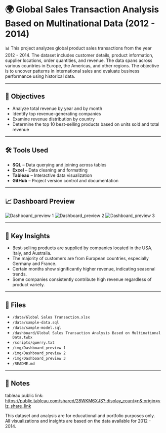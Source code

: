 # 🌍 Global Sales Transaction Analysis Based on Multinational Data (2012 - 2014)

📊 This project analyzes global product sales transactions from the year 2012 - 2014. The dataset includes customer details, product information, supplier locations, order quantities, and revenue. The data spans across various countries in Europe, the Americas, and other regions. The objective is to uncover patterns in international sales and evaluate business performance using historical data.

---

## 🎯 Objectives

- Analyze total revenue by year and by month  
- Identify top revenue-generating companies  
- Examine revenue distribution by country  
- Determine the top 10 best-selling products based on units sold and total revenue  

---

## 🛠 Tools Used

- **SQL** – Data querying and joining across tables  
- **Excel** – Data cleaning and formatting  
- **Tableau** – Interactive data visualization  
- **GitHub** – Project version control and documentation  

---

## 📈 Dashboard Preview
![Dashboard_preview 1](https://github.com/user-attachments/assets/b12c8546-99d2-4ab7-ab22-b46534c8c0ad)
![Dashboard_preview 2](https://github.com/user-attachments/assets/691bb675-daf4-4532-9d12-057cbb050a92)
![Dashboard_preview 3](https://github.com/user-attachments/assets/d922a5eb-71cf-434d-ad3f-fdf0e6a7585d)





---

## 🧠 Key Insights

- Best-selling products are supplied by companies located in the USA, Italy, and Australia.  
- The majority of customers are from European countries, especially Germany and France.  
- Certain months show significantly higher revenue, indicating seasonal trends.  
- Some companies consistently contribute high revenue regardless of product variety.  

---

## 📂 Files

- `/data/Global Sales Transaction.xlsx`
- `/data/sample-data.sql`
- `/data/sample-model.sql`
- `/dashboard/Global Sales Transaction Analysis Based on Multinational Data.twbx`  
- `/scripts/querry.txt`
- `/img/Dashboard_preview 1`
- `/img/Dashboard_preview 2`
- `/img/Dashboard_preview 3`
- `/README.md`  

---

## 📌 Notes
tableau public link: https://public.tableau.com/shared/28WKM6XJS?:display_count=n&:origin=viz_share_link

This dataset and analysis are for educational and portfolio purposes only. All visualizations and insights are based on the data available for 2012 - 2014.
